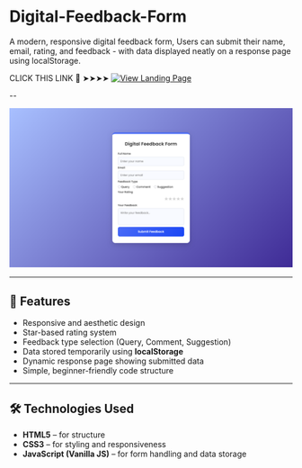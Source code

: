 # Digital-Feedback-Form
A modern, responsive digital feedback form, Users can submit their name, email, rating, and feedback - with data displayed neatly on a response page using localStorage.

CLICK THIS LINK 🔗 ➤➤➤➤ [![View Landing Page](https://img.shields.io/badge/View-Projects-blue)](https://maiyarasu-s.github.io/Expense-Tracker/)

--

[![Landing Page Screenshot](Screenshot-4.png)](https://maiyarasu-s.github.io/Expense-Tracker/)

---

## 🌟 Features

- Responsive and aesthetic design  
- Star-based rating system  
- Feedback type selection (Query, Comment, Suggestion)  
- Data stored temporarily using **localStorage**  
- Dynamic response page showing submitted data  
- Simple, beginner-friendly code structure  

---

## 🛠️ Technologies Used

- **HTML5** – for structure  
- **CSS3** – for styling and responsiveness  
- **JavaScript (Vanilla JS)** – for form handling and data storage  
